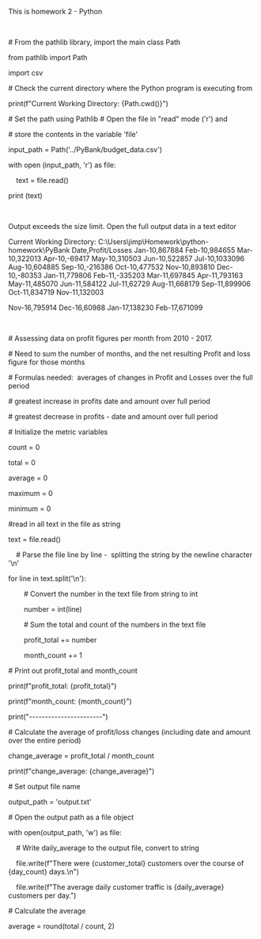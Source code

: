 This is homework 2 - Python

 

\# From the pathlib library, import the main class Path

from pathlib import Path

import csv

\# Check the current directory where the Python program is executing from

print(f"Current Working Directory: {Path.cwd()}")

\# Set the path using Pathlib \# Open the file in "read" mode ('r') and

\# store the contents in the variable 'file'

input_path = Path('../PyBank/budget_data.csv')

with open (input_path, 'r') as file:

    text = file.read()

print (text)

 

Output exceeds the size limit. Open the full output data in a text editor

Current Working Directory: C:\\Users\\jimp\\Homework\\python-homework\\PyBank
Date,Profit/Losses Jan-10,867884 Feb-10,984655 Mar-10,322013 Apr-10,-69417
May-10,310503 Jun-10,522857 Jul-10,1033096 Aug-10,604885 Sep-10,-216386
Oct-10,477532 Nov-10,893810 Dec-10,-80353 Jan-11,779806 Feb-11,-335203
Mar-11,697845 Apr-11,793163 May-11,485070 Jun-11,584122 Jul-11,62729
Aug-11,668179 Sep-11,899906 Oct-11,834719 Nov-11,132003

Nov-16,795914 Dec-16,60988 Jan-17,138230 Feb-17,671099

 

\# Assessing data on profit figures per month from 2010 - 2017.

\# Need to sum the number of months, and the net resulting Profit and loss
figure for those months

\# Formulas needed:  averages of changes in Profit and Losses over the full
period

\# greatest increase in profits date and amount over full period

\# greatest decrease in profits - date and amount over full period

\# Initialize the metric variables

count = 0

total = 0

average = 0

maximum = 0

minimum = 0

\#read in all text in the file as string

text = file.read()

    \# Parse the file line by line -  splitting the string by the newline
character '\\n'

for line in text.split('\\n'):

        \# Convert the number in the text file from string to int

        number = int(line)

        \# Sum the total and count of the numbers in the text file

        profit_total += number

        month_count += 1

\# Print out profit_total and month_count

print(f"profit_total: {profit_total}")

print(f"month_count: {month_count}")

print("-----------------------")

\# Calculate the average of profit/loss changes (including date and amount over
the entire period)

change_average = profit_total / month_count

print(f"change_average: {change_average}")

\# Set output file name

output_path = 'output.txt'

\# Open the output path as a file object

with open(output_path, 'w') as file:

    \# Write daily_average to the output file, convert to string

    file.write(f"There were {customer_total} customers over the course of
{day_count} days.\\n")

    file.write(f"The average daily customer traffic is {daily_average} customers
per day.")

\# Calculate the average

average = round(total / count, 2)

  
  


 

 

